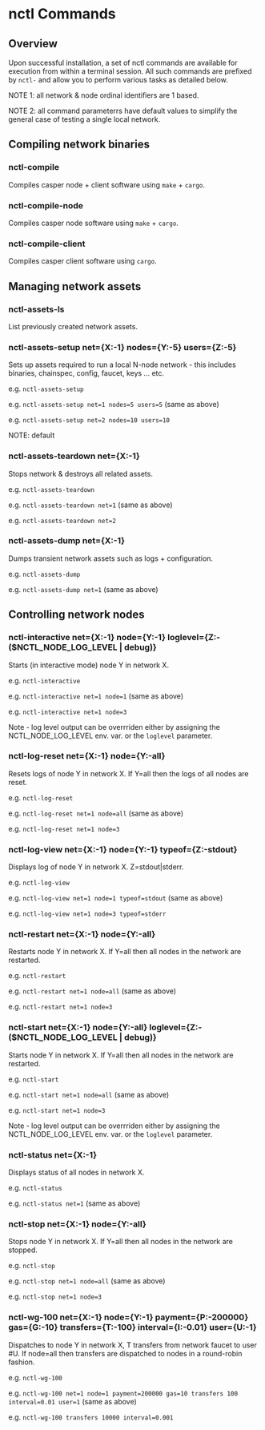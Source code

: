 # nctl Commands

## Overview

Upon successful installation, a set of nctl commands are available for execution from within a terminal session.  All such commands are prefixed by `nctl-` and allow you to perform various tasks as detailed below.

NOTE 1: all network & node ordinal identifiers are 1 based.

NOTE 2: all command parameterrs have default values to simplify the general case of testing a single local network.

## Compiling network binaries

### nctl-compile

Compiles casper node + client software using `make` + `cargo`.

### nctl-compile-node

Compiles casper node software using `make` + `cargo`.

### nctl-compile-client

Compiles casper client software using `cargo`.

## Managing network assets

### nctl-assets-ls

List previously created network assets.

### nctl-assets-setup net={X:-1} nodes={Y:-5} users={Z:-5}

Sets up assets required to run a local N-node network - this includes binaries, chainspec, config, faucet, keys ... etc.

e.g. `nctl-assets-setup`

e.g. `nctl-assets-setup net=1 nodes=5 users=5`  (same as above)

e.g. `nctl-assets-setup net=2 nodes=10 users=10`

NOTE: default

### nctl-assets-teardown net={X:-1}

Stops network & destroys all related assets.

e.g. `nctl-assets-teardown`

e.g. `nctl-assets-teardown net=1`  (same as above)

e.g. `nctl-assets-teardown net=2`

### nctl-assets-dump net={X:-1}

Dumps transient network assets such as logs + configuration.

e.g. `nctl-assets-dump`

e.g. `nctl-assets-dump net=1`  (same as above)

## Controlling network nodes

### nctl-interactive net={X:-1} node={Y:-1} loglevel={Z:-($NCTL_NODE_LOG_LEVEL | debug)}

Starts (in interactive mode) node Y in network X.

e.g. `nctl-interactive`

e.g. `nctl-interactive net=1 node=1`  (same as above)

e.g. `nctl-interactive net=1 node=3`

Note - log level output can be overrriden either by assigning the NCTL_NODE_LOG_LEVEL env. var. or the `loglevel` parameter.

### nctl-log-reset net={X:-1} node={Y:-all}

Resets logs of node Y in network X.  If Y=all then the logs of all nodes are reset.

e.g. `nctl-log-reset`

e.g. `nctl-log-reset net=1 node=all`  (same as above)

e.g. `nctl-log-reset net=1 node=3`


### nctl-log-view net={X:-1} node={Y:-1} typeof={Z:-stdout}

Displays log of node Y in network X.  Z=stdout|stderr.

e.g. `nctl-log-view`

e.g. `nctl-log-view net=1 node=1 typeof=stdout`  (same as above)

e.g. `nctl-log-view net=1 node=3 typeof=stderr`


### nctl-restart net={X:-1} node={Y:-all}

Restarts node Y in network X.  If Y=all then all nodes in the network are restarted.

e.g. `nctl-restart`

e.g. `nctl-restart net=1 node=all`  (same as above)

e.g. `nctl-restart net=1 node=3`


### nctl-start net={X:-1} node={Y:-all} loglevel={Z:-($NCTL_NODE_LOG_LEVEL | debug)}

Starts node Y in network X.  If Y=all then all nodes in the network are restarted.

e.g. `nctl-start`

e.g. `nctl-start net=1 node=all`  (same as above)

e.g. `nctl-start net=1 node=3`

Note - log level output can be overrriden either by assigning the NCTL_NODE_LOG_LEVEL env. var. or the `loglevel` parameter.

### nctl-status net={X:-1}

Displays status of all nodes in network X.

e.g. `nctl-status`

e.g. `nctl-status net=1`  (same as above)


### nctl-stop net={X:-1} node={Y:-all}

Stops node Y in network X.  If Y=all then all nodes in the network are stopped.

e.g. `nctl-stop`

e.g. `nctl-stop net=1 node=all`  (same as above)

e.g. `nctl-stop net=1 node=3`

### nctl-wg-100 net={X:-1} node={Y:-1} payment={P:-200000} gas={G:-10} transfers={T:-100} interval={I:-0.01} user={U:-1}

Dispatches to node Y in network X, T transfers from network faucet to user #U.  If node=all then transfers are dispatched to nodes in a round-robin fashion.

e.g. `nctl-wg-100`

e.g. `nctl-wg-100 net=1 node=1 payment=200000 gas=10 transfers 100 interval=0.01 user=1`  (same as above)

e.g. `nctl-wg-100 transfers 10000 interval=0.001`

